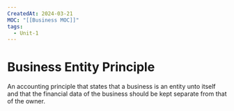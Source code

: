 ```yaml
---
CreatedAt: 2024-03-21
MOC: "[[Business MOC]]"
tags:
  - Unit-1
---
```

# Business Entity Principle
An accounting principle that states that a business is an entity unto itself and that the financial data of the business should be kept separate from that of the owner.
